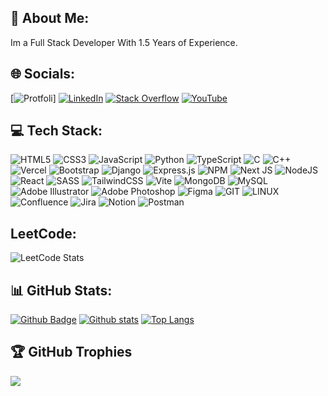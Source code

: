 <div >

## 💫 About Me:
Im a Full Stack Developer With 1.5 Years of Experience.


## 🌐 Socials:
[![Protfoli](https://ashrafuddin.vercel.app/)]
[![LinkedIn](https://img.shields.io/badge/LinkedIn-%230077B5.svg?logo=linkedin&logoColor=white)](https://linkedin.com/in/ashrafuddin17) [![Stack Overflow](https://img.shields.io/badge/-Stackoverflow-FE7A16?logo=stack-overflow&logoColor=white)](https://stackoverflow.com/users/md-ashraf-uddin) [![YouTube](https://img.shields.io/badge/YouTube-%23FF0000.svg?logo=YouTube&logoColor=white)](https://youtube.com/@UC0pIXFHsiHUODADFzUQe_Tg) 

## 💻 Tech Stack:
![HTML5](https://img.shields.io/badge/html5-%23E34F26.svg?style=plastic&logo=html5&logoColor=white) ![CSS3](https://img.shields.io/badge/css3-%231572B6.svg?style=plastic&logo=css3&logoColor=white) ![JavaScript](https://img.shields.io/badge/javascript-%23323330.svg?style=plastic&logo=javascript&logoColor=%23F7DF1E) ![Python](https://img.shields.io/badge/python-3670A0?style=plastic&logo=python&logoColor=ffdd54) ![TypeScript](https://img.shields.io/badge/typescript-%23007ACC.svg?style=plastic&logo=typescript&logoColor=white) ![C](https://img.shields.io/badge/c-%2300599C.svg?style=plastic&logo=c&logoColor=white) ![C++](https://img.shields.io/badge/c++-%2300599C.svg?style=plastic&logo=c%2B%2B&logoColor=white) ![Vercel](https://img.shields.io/badge/vercel-%23000000.svg?style=plastic&logo=vercel&logoColor=white) ![Bootstrap](https://img.shields.io/badge/bootstrap-%238511FA.svg?style=plastic&logo=bootstrap&logoColor=white) ![Django](https://img.shields.io/badge/django-%23092E20.svg?style=plastic&logo=django&logoColor=white) ![Express.js](https://img.shields.io/badge/express.js-%23404d59.svg?style=plastic&logo=express&logoColor=%2361DAFB) ![NPM](https://img.shields.io/badge/NPM-%23CB3837.svg?style=plastic&logo=npm&logoColor=white) ![Next JS](https://img.shields.io/badge/Next-black?style=plastic&logo=next.js&logoColor=white) ![NodeJS](https://img.shields.io/badge/node.js-6DA55F?style=plastic&logo=node.js&logoColor=white) ![React](https://img.shields.io/badge/react-%2320232a.svg?style=plastic&logo=react&logoColor=%2361DAFB) ![SASS](https://img.shields.io/badge/SASS-hotpink.svg?style=plastic&logo=SASS&logoColor=white) ![TailwindCSS](https://img.shields.io/badge/tailwindcss-%2338B2AC.svg?style=plastic&logo=tailwind-css&logoColor=white) ![Vite](https://img.shields.io/badge/vite-%23646CFF.svg?style=plastic&logo=vite&logoColor=white) ![MongoDB](https://img.shields.io/badge/MongoDB-%234ea94b.svg?style=plastic&logo=mongodb&logoColor=white) ![MySQL](https://img.shields.io/badge/mysql-%2300000f.svg?style=plastic&logo=mysql&logoColor=white) ![Adobe Illustrator](https://img.shields.io/badge/adobe%20illustrator-%23FF9A00.svg?style=plastic&logo=adobe%20illustrator&logoColor=white) ![Adobe Photoshop](https://img.shields.io/badge/adobe%20photoshop-%2331A8FF.svg?style=plastic&logo=adobe%20photoshop&logoColor=white) ![Figma](https://img.shields.io/badge/figma-%23F24E1E.svg?style=plastic&logo=figma&logoColor=white) ![GIT](https://img.shields.io/badge/Git-fc6d26?style=plastic&logo=git&logoColor=white) ![LINUX](https://img.shields.io/badge/Linux-FCC624?style=plastic&logo=linux&logoColor=black) ![Confluence](https://img.shields.io/badge/confluence-%23172BF4.svg?style=plastic&logo=confluence&logoColor=white) ![Jira](https://img.shields.io/badge/jira-%230A0FFF.svg?style=plastic&logo=jira&logoColor=white) ![Notion](https://img.shields.io/badge/Notion-%23000000.svg?style=plastic&logo=notion&logoColor=white) ![Postman](https://img.shields.io/badge/Postman-FF6C37?style=plastic&logo=postman&logoColor=white)

## LeetCode:
![LeetCode Stats](https://leetcode.card.workers.dev/ashrafuddin17?theme=dark&font=source_code_pro&extension=null)



## 📊 GitHub Stats:
[![Github Badge](https://img.shields.io/badge/-techtobit-grey?style=flat&logo=github&logoColor=white&link=https://github.com/techtobit/)](https://www.github.com/techtobit/) 
[![Github stats](https://github-readme-stats.vercel.app/api?username=techtobit&show_icons=true&include_all_commits=true)](https://github.com/techtobit/github-readme-stats)
[![Top Langs](https://github-readme-stats.vercel.app/api/top-langs/?username=techtobit&layout=compact)](https://github.com/techtobit/github-readme-stats)


## 🏆 GitHub Trophies
![](https://github-profile-trophy.vercel.app/?username=techtobit&theme=radical&no-frame=false&no-bg=false&margin-w=4)

</div>
<!-- Proudly created with GPRM ( https://gprm.itsvg.in ) -->
